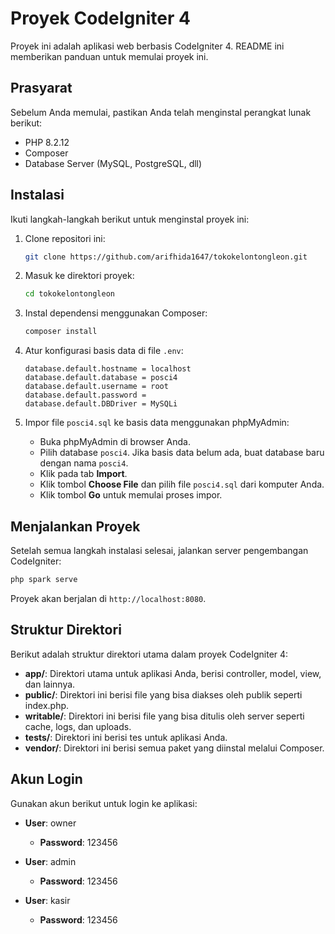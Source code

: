 

# Proyek CodeIgniter 4

Proyek ini adalah aplikasi web berbasis CodeIgniter 4. README ini memberikan panduan untuk memulai proyek ini.

## Prasyarat

Sebelum Anda memulai, pastikan Anda telah menginstal perangkat lunak berikut:

- PHP 8.2.12
- Composer
- Database Server (MySQL, PostgreSQL, dll)

## Instalasi

Ikuti langkah-langkah berikut untuk menginstal proyek ini:

1. Clone repositori ini:

    ```bash
    git clone https://github.com/arifhida1647/tokokelontongleon.git
    ```
    
2. Masuk ke direktori proyek:

    ```bash
    cd tokokelontongleon
    ```

3. Instal dependensi menggunakan Composer:

    ```bash
    composer install
    ```

4. Atur konfigurasi basis data di file `.env`:

    ```env
    database.default.hostname = localhost
    database.default.database = posci4
    database.default.username = root
    database.default.password = 
    database.default.DBDriver = MySQLi
    ```

5. Impor file `posci4.sql` ke basis data menggunakan phpMyAdmin:

    - Buka phpMyAdmin di browser Anda.
    - Pilih database `posci4`. Jika basis data belum ada, buat database baru dengan nama `posci4`.
    - Klik pada tab **Import**.
    - Klik tombol **Choose File** dan pilih file `posci4.sql` dari komputer Anda.
    - Klik tombol **Go** untuk memulai proses impor.

## Menjalankan Proyek

Setelah semua langkah instalasi selesai, jalankan server pengembangan CodeIgniter:

```bash
php spark serve
```

Proyek akan berjalan di `http://localhost:8080`.

## Struktur Direktori

Berikut adalah struktur direktori utama dalam proyek CodeIgniter 4:

- **app/**: Direktori utama untuk aplikasi Anda, berisi controller, model, view, dan lainnya.
- **public/**: Direktori ini berisi file yang bisa diakses oleh publik seperti index.php.
- **writable/**: Direktori ini berisi file yang bisa ditulis oleh server seperti cache, logs, dan uploads.
- **tests/**: Direktori ini berisi tes untuk aplikasi Anda.
- **vendor/**: Direktori ini berisi semua paket yang diinstal melalui Composer.

## Akun Login

Gunakan akun berikut untuk login ke aplikasi:

- **User**: owner
  - **Password**: 123456

- **User**: admin
  - **Password**: 123456

- **User**: kasir
  - **Password**: 123456
